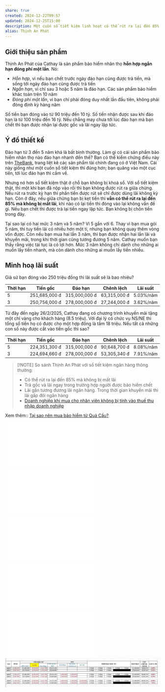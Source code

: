 ```yaml
---
share: true
created: 2024-12-22T09:57
updated: 2024-12-25T15:00
description: Một cuốn sổ tiết kiệm linh hoạt có thể rút ra lại đến 85% mà không bị mất lãi. Doanh nghiệp khi mua cho nhân viên sẽ không bị tính vào thuế thu nhập doanh nghiệp.
alias: Thịnh An Phát
---
```

## Giới thiệu sản phẩm
Thịnh An Phát của Cathay là sản phẩm bảo hiểm nhân thọ **hỗn hợp ngắn hạn đóng phí một lần**. Nó:
- *Hỗn hợp*, vì nếu bạn chết trước ngày đáo hạn cũng được trả tiền, mà sống tới ngày đáo hạn cũng được trả tiền
- *Ngắn hạn*, vì chỉ sau 3 hoặc 5 năm là đáo hạn. Các sản phẩm bảo hiểm khác toàn trên 10 năm
- *Đóng phí một lần*, vì bạn chỉ phải đóng duy nhất lần đầu tiên, không phải đóng định kỳ hàng năm

Số tiền bạn đóng vào từ 90 triệu đến 10 tỷ. Số tiền nhận được sau khi đáo hạn là từ 100 triệu đến 16 tỷ. Nếu chẳng may chưa tới lúc đáo hạn mà bạn chết thì bạn được nhận lại được gốc và lãi ngay lập tức.

## Ý đồ thiết kế 
Đáo hạn từ 3 đến 5 năm khá là bất bình thường. Làm gì có cái sản phẩm bảo hiểm nhân thọ nào đáo hạn nhanh đến thế? Bạn có thể kiểm chứng điều này trên [TheBank](https://thebank.vn/bao-hiem-nhan-tho.html), trang liệt kê các sản phẩm tài chính đang có ở Việt Nam. Cái này giống như một cuốn sổ tiết kiệm thì đúng hơn; bạn quăng vào một cục tiền, tới lúc đáo hạn thì cầm về. 

Nhưng nó hơn sổ tiết kiệm thật ở chỗ bạn không bị khoá sổ. Với sổ tiết kiệm thật, thì một khi bạn đã nộp vào rồi thì bạn không được rút ra giữa chừng. Nếu rút ra trước kỳ hạn thì phần tiền được rút sẽ chỉ được dùng lãi không kỳ hạn. Còn ở đây, nếu giữa chừng bạn bị kẹt tiền thì **vẫn có thể rút ra lại đến 85% mà không bị mất lãi**, khi nào có lại tiền thì đóng vào lại không vấn đề gì. Nếu bạn chết thì được trả lại tiền ngay lập tức. Bạn không bị chôn tiền trong đây.

Tại sao lại có hai mức 3 năm và 5 năm? Vì 5 gần với 6. Thay vì bạn mua gói 5 năm, thì tuy tiền lãi có nhiều hơn một tí, nhưng bạn không quay thêm vòng vốn được. Còn nếu bạn mua hai lần 3 năm, thì bạn được nhận hai lần lãi và khuyến mãi, trong khi thời gian cũng tương đương 5 năm. Cathay muốn bạn thấy rằng việc tái tục là có lợi hơn. Mức 3 năm không chỉ dành cho những ai muốn lấy tiền nhanh, mà còn dành cho những ai muốn lấy tiền nhiều.

## Minh hoạ lãi suất
Giả sử bạn đóng vào 250 triệu đồng thì lãi suất sẽ là bao nhiêu?

| Thời hạn | Tiền gốc      | Đáo hạn       | Chênh lệch   | Lãi suất  |
| -------- | ------------- | ------------- | ------------ | --------- |
| 5        | 251,685,000 đ | 315,000,000 đ | 63,315,000 đ | 5.03%/năm |
| 3        | 250,756,000 đ | 278,000,000 đ | 27,244,000 đ | 3.62%/năm |

Từ đây đến ngày 26/2/2025, Cathay đang có chương trình khuyến mãi tặng một chỉ vàng cho khách hàng (8.5 triệu). Với đại lý có chức vụ NS/NE thì tổng số tiền họ có được cho một hợp đồng là tầm 18 triệu. Nếu tất cả những con số này được cắt vào tiền gốc thì sao?

| Thời hạn | Tiền gốc      | Đáo hạn       | Chênh lệch   | Lãi suất  |
| -------- | ------------- | ------------- | ------------ | --------- |
| 5        | 224,351,300 đ | 315,000,000 đ | 90,648,700 đ | 8.08%/năm |
| 3        | 224,694,660 đ | 278,000,000 đ | 53,305,340 đ | 7.91%/năm |

> [!NOTE] So sánh Thịnh An Phát với sổ tiết kiệm ngân hàng thông thường:
> - Có thể rút ra lại đến 85% mà không bị mất lãi
> - Trả gốc và lãi ngay trong trường hợp người được bảo hiểm chết
> - Lãi gần tương đương lãi ngân hàng. Trong thời gian khuyến mãi thì lãi gấp đôi ngân hàng
> - [Doanh nghiệp khi mua cho nhân viên không bị tính vào thuế thu nhập doanh nghiệp](../../../Qu%E1%BA%A3n%20l%C3%BD%20nh%C3%A0%20n%C6%B0%E1%BB%9Bc/B%E1%BA%A3o%20hi%E1%BB%83m/T%E1%BA%A1i%20sao%20doanh%20nghi%E1%BB%87p%20khi%20mua%20b%E1%BA%A3o%20hi%E1%BB%83m%20nh%C3%A2n%20th%E1%BB%8D%20cho%20nh%C3%A2n%20vi%C3%AAn%20l%E1%BA%A1i%20kh%C3%B4ng%20b%E1%BB%8B%20t%C3%ADnh%20v%C3%A0o%20thu%E1%BA%BF%20thu%20nh%E1%BA%ADp%20doanh%20nghi%E1%BB%87p.md)

Xem thêm:: [Tại sao nên mua bảo hiểm từ Quả Cầu?](../../../Qu%C3%A0%20t%E1%BA%B7ng/B%E1%BA%A3o%20hi%E1%BB%83m/index.md)

![A16_01_Quy tac va Dieu khoan.pdf](../../../../assets/attachments/A16_01_Quy%20tac%20va%20Dieu%20khoan.pdf)
![A16_02_Bieu phi.pdf](../../../../assets/attachments/A16_02_Bieu%20phi.pdf)
![A16_03_Dac trung san pham.pdf](../../../../assets/attachments/A16_03_Dac%20trung%20san%20pham.pdf)
![A16.pdf](../../../../assets/attachments/A16.pdf)
![KHAI XUÂN THỊNH VƯỢNG NĂM 2025.pdf](../../../../assets/attachments/KHAI%20XU%C3%82N%20TH%E1%BB%8ANH%20V%C6%AF%E1%BB%A2NG%20N%C4%82M%202025.pdf)
![Lãi Thịnh An Phát.png](../../../../assets/attachments/L%C3%A3i%20Th%E1%BB%8Bnh%20An%20Ph%C3%A1t.png)
